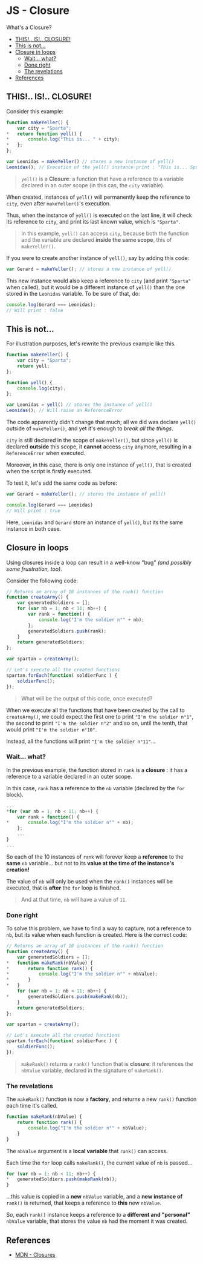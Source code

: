 # JS - Closure

<!-- slide-include ../../BANNER.md -->

What's a Closure?

<!-- START doctoc generated TOC please keep comment here to allow auto update -->
<!-- DON'T EDIT THIS SECTION, INSTEAD RE-RUN doctoc TO UPDATE -->


- [THIS!.. IS!.. CLOSURE!](#this-is-closure)
- [This is not...](#this-is-not)
- [Closure in loops](#closure-in-loops)
  - [Wait... what?](#wait-what)
  - [Done right](#done-right)
  - [The revelations](#the-revelations)
- [References](#references)

<!-- END doctoc generated TOC please keep comment here to allow auto update -->

## THIS!.. IS!.. CLOSURE!

Consider this example:

```javascript
function makeYeller() {
	var city = "Sparta";
*   return function yell() {
*       console.log("This is... " + city);
*   };
};

var Leonidas = makeYeller() // stores a new instance of yell()
Leonidas(); // Execution of the yell() instance print : "This is... Sparta"
```
> `yell()` is a **Closure**: a function that have a reference to a variable declared in an outer scope (in this cas, the `city` variable).

When created, instances of `yell()` will permanently keep the reference to `city`, even after `makeYeller()`'s execution.

Thus, when the instance of `yell()` is executed on the last line, it will check its reference to `city`, and print its last known value, which is `"Sparta"`.

<!-- slide-notes -->

> In this example, `yell()` can access `city`, because both the function and the variable are declared **inside the same scope**, this of `makeYeller()`.

If you were to create another instance of `yell()`, say by adding this code:

```javascript
var Gerard = makeYeller(); // stores a new instance of yell()
```
This new instance would also keep a reference to `city` (and print `"Sparta"` when called), but it would be a different instance of `yell()` than the one stored in the `Leonidas` variable. To be sure of that, do:

```javascript
console.log(Gerard === Leonidas);
// Will print : false
```

## This is not...

For illustration purposes, let's rewrite the previous example like this.

```javascript
function makeYeller() {
	var city = "Sparta";
    return yell;
};

function yell() {
    console.log(city);
};

var Leonidas = yell() // stores the instance of yell()
Leonidas(); // Will raise an ReferenceError
```

The code apparently didn't change that much; all we did was declare `yell()` outside of `makeYeller()`, and yet it's enough to _break all the things_.

`city` is still declared in the scope of `makeYeller()`, but since `yell()` is declared **outside** this scope, it **cannot** access `city` anymore, resulting in a `ReferenceError` when executed.

<!-- slide-notes -->

Moreover, in this case, there is only one instance of `yell()`, that is created when the script is firstly executed.

To test it, let's add the same code as before:

```javascript
var Gerard = makeYeller(); // stores the instance of yell()

console.log(Gerard === Leonidas)
// Will print : true
```
Here, `Leonidas` and `Gerard` store an instance of `yell()`, but its the same instance in both case.

## Closure in loops

Using closures inside a loop can result in a well-know "bug" _(and possibly some frustration, too)_.

Consider the following code:

```javascript
// Returns an array of 10 instances of the rank() function
function createArmy() {
	var generatedSoldiers = [];
	for (var nb = 1; nb < 11; nb++) {
		var rank = function() {
			console.log("I'm the soldier n°" + nb);
		};
		generatedSoldiers.push(rank);
	}
	return generatedSoldiers;
};

var spartan = createArmy();

// Let's execute all the created functions
spartan.forEach(function( soldierFunc ) {
	soldierFunc();
});
```
> What will be the output of this code, once executed?

<!-- slide-notes -->

When we execute all the functions that have been created by the call to `createArmy()`, we could expect the first one to print `"I'm the soldier n°1"`, the second to print `"I'm the soldier n°2"` and so on, until the tenth, that would print `"I'm the soldier n°10"`.

Instead, all the functions will print `"I'm the soldier n°11"`...

### Wait... what?

In the previous example, the function stored in `rank` is a **closure** : it has a reference to a variable declared in an outer scope.

In this case, `rank` has a reference to the `nb` variable (declared by the `for` block).

```javascript
...
*for (var nb = 1; nb < 11; nb++) {
	var rank = function() {
*       console.log("I'm the soldier n°" + nb);
	};
	...
}
...
```
So each of the 10 instances of `rank` will forever keep a **reference** to the **same** `nb` variable... but not to its **value at the time of the instance's creation!**

The value of `nb` will only be used when the `rank()` instances will be executed, that is **after** the `for` loop is finished.

> And at that time, `nb` will have a value of `11`.

### Done right

To solve this problem, we have to find a way to capture, not a reference to `nb`, but its value when each function is created. Here is the correct code: 

```javascript
// Returns an array of 10 instances of the rank() function
function createArmy() {
	var generatedSoldiers = [];
*   function makeRank(nbValue) {
*       return function rank() {
*           console.log("I'm the soldier n°" + nbValue);
*       }
*   }
	for (var nb = 1; nb < 11; nb++) {
*       generatedSoldiers.push(makeRank(nb));
	}
	return generatedSoldiers;
};

var spartan = createArmy();

// Let's execute all the created functions
spartan.forEach(function( soldierFunc ) {
	soldierFunc();
});
```
> `makeRank()` returns a `rank()` function that is **closure**: it references the `nbValue` variable, declared in the signature of `makeRank()`.

### The revelations

The `makeRank()` function is now a **factory**, and returns a new `rank()` function each time it's called.

```javascript
function makeRank(nbValue) {
    return function rank() {
        console.log("I'm the soldier n°" + nbValue);
    }
}
```

The `nbValue` argument is a **local variable** that `rank()` can access.

Each time the `for` loop calls `makeRank()`, the current value of `nb` is passed...

```javascript
for (var nb = 1; nb < 11; nb++) {
*   generatedSoldiers.push(makeRank(nb));
}
```
...this value is copied in a **new** `nbValue` variable, and a **new instance of** `rank()` is returned, that keeps a reference to **this** new `nbValue`.

So, each `rank()` instance keeps a reference to a **different and "personal"** `nbValue` variable, that stores the value `nb` had the moment it was created.

## References

<!-- slide-front-matter class: middle -->

* [MDN - Closures][closure]

[closure]: https://developer.mozilla.org/en-US/docs/Web/JavaScript/Closures
